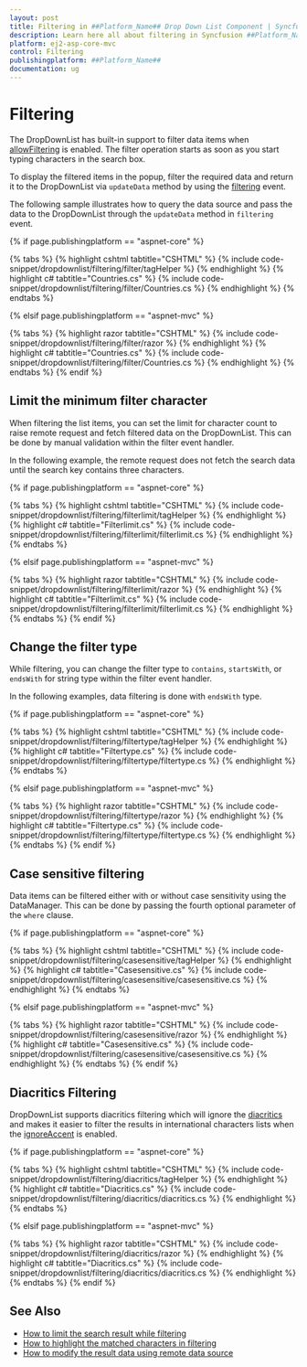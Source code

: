 ```yaml
---
layout: post
title: Filtering in ##Platform_Name## Drop Down List Component | Syncfusion
description: Learn here all about filtering in Syncfusion ##Platform_Name## Drop Down List component of Syncfusion Essential JS 2 and more.
platform: ej2-asp-core-mvc
control: Filtering
publishingplatform: ##Platform_Name##
documentation: ug
---
```



# Filtering

The DropDownList has built-in support to filter data items when [allowFiltering](https://help.syncfusion.com/cr/aspnetcore-js2/Syncfusion.EJ2.DropDowns.DropDownListBuilder.html#Syncfusion_EJ2_DropDowns_DropDownListBuilder_AllowFiltering_System_Boolean_) is enabled. The filter operation starts as soon as you start typing characters in the search box.

To display the filtered items in the popup, filter the required data and return it to the DropDownList via `updateData` method by using the [filtering](https://help.syncfusion.com/cr/aspnetcore-js2/Syncfusion.EJ2.DropDowns.DropDownListBuilder.html#Syncfusion_EJ2_DropDowns_DropDownListBuilder_Filtering_System_String_) event.

The following sample illustrates how to query the data source and pass the data to the DropDownList through the `updateData` method in `filtering` event.

{% if page.publishingplatform == "aspnet-core" %}

{% tabs %}
{% highlight cshtml tabtitle="CSHTML" %}
{% include code-snippet/dropdownlist/filtering/filter/tagHelper %}
{% endhighlight %}
{% highlight c# tabtitle="Countries.cs" %}
{% include code-snippet/dropdownlist/filtering/filter/Countries.cs %}
{% endhighlight %}
{% endtabs %}

{% elsif page.publishingplatform == "aspnet-mvc" %}

{% tabs %}
{% highlight razor tabtitle="CSHTML" %}
{% include code-snippet/dropdownlist/filtering/filter/razor %}
{% endhighlight %}
{% highlight c# tabtitle="Countries.cs" %}
{% include code-snippet/dropdownlist/filtering/filter/Countries.cs %}
{% endhighlight %}
{% endtabs %}
{% endif %}



## Limit the minimum filter character

When filtering the list items, you can set the limit for character count to raise remote request and fetch filtered data on the DropDownList. This can be done by manual validation within the filter event handler.

In the following example, the remote request does not fetch the search data until the search key contains three characters.

{% if page.publishingplatform == "aspnet-core" %}

{% tabs %}
{% highlight cshtml tabtitle="CSHTML" %}
{% include code-snippet/dropdownlist/filtering/filterlimit/tagHelper %}
{% endhighlight %}
{% highlight c# tabtitle="Filterlimit.cs" %}
{% include code-snippet/dropdownlist/filtering/filterlimit/filterlimit.cs %}
{% endhighlight %}
{% endtabs %}

{% elsif page.publishingplatform == "aspnet-mvc" %}

{% tabs %}
{% highlight razor tabtitle="CSHTML" %}
{% include code-snippet/dropdownlist/filtering/filterlimit/razor %}
{% endhighlight %}
{% highlight c# tabtitle="Filterlimit.cs" %}
{% include code-snippet/dropdownlist/filtering/filterlimit/filterlimit.cs %}
{% endhighlight %}
{% endtabs %}
{% endif %}



## Change the filter type

While filtering, you can change the filter type to `contains`, `startsWith`, or `endsWith` for string type within the filter event handler.

In the following examples, data filtering is done with `endsWith` type.

{% if page.publishingplatform == "aspnet-core" %}

{% tabs %}
{% highlight cshtml tabtitle="CSHTML" %}
{% include code-snippet/dropdownlist/filtering/filtertype/tagHelper %}
{% endhighlight %}
{% highlight c# tabtitle="Filtertype.cs" %}
{% include code-snippet/dropdownlist/filtering/filtertype/filtertype.cs %}
{% endhighlight %}
{% endtabs %}

{% elsif page.publishingplatform == "aspnet-mvc" %}

{% tabs %}
{% highlight razor tabtitle="CSHTML" %}
{% include code-snippet/dropdownlist/filtering/filtertype/razor %}
{% endhighlight %}
{% highlight c# tabtitle="Filtertype.cs" %}
{% include code-snippet/dropdownlist/filtering/filtertype/filtertype.cs %}
{% endhighlight %}
{% endtabs %}
{% endif %}



## Case sensitive filtering

Data items can be filtered either with or without case sensitivity using the DataManager. This can be done by passing the fourth optional parameter of the `where` clause.

{% if page.publishingplatform == "aspnet-core" %}

{% tabs %}
{% highlight cshtml tabtitle="CSHTML" %}
{% include code-snippet/dropdownlist/filtering/casesensitive/tagHelper %}
{% endhighlight %}
{% highlight c# tabtitle="Casesensitive.cs" %}
{% include code-snippet/dropdownlist/filtering/casesensitive/casesensitive.cs %}
{% endhighlight %}
{% endtabs %}

{% elsif page.publishingplatform == "aspnet-mvc" %}

{% tabs %}
{% highlight razor tabtitle="CSHTML" %}
{% include code-snippet/dropdownlist/filtering/casesensitive/razor %}
{% endhighlight %}
{% highlight c# tabtitle="Casesensitive.cs" %}
{% include code-snippet/dropdownlist/filtering/casesensitive/casesensitive.cs %}
{% endhighlight %}
{% endtabs %}
{% endif %}



## Diacritics Filtering

DropDownList supports diacritics filtering which will ignore the [diacritics](https://en.wikipedia.org/wiki/Diacritic) and makes it easier to filter the results in international characters lists when the [ignoreAccent](https://help.syncfusion.com/cr/aspnetcore-js2/Syncfusion.EJ2.DropDowns.DropDownListBuilder.html#Syncfusion_EJ2_DropDowns_DropDownListBuilder_IgnoreAccent_System_Boolean_) is enabled.

{% if page.publishingplatform == "aspnet-core" %}

{% tabs %}
{% highlight cshtml tabtitle="CSHTML" %}
{% include code-snippet/dropdownlist/filtering/diacritics/tagHelper %}
{% endhighlight %}
{% highlight c# tabtitle="Diacritics.cs" %}
{% include code-snippet/dropdownlist/filtering/diacritics/diacritics.cs %}
{% endhighlight %}
{% endtabs %}

{% elsif page.publishingplatform == "aspnet-mvc" %}

{% tabs %}
{% highlight razor tabtitle="CSHTML" %}
{% include code-snippet/dropdownlist/filtering/diacritics/razor %}
{% endhighlight %}
{% highlight c# tabtitle="Diacritics.cs" %}
{% include code-snippet/dropdownlist/filtering/diacritics/diacritics.cs %}
{% endhighlight %}
{% endtabs %}
{% endif %}



## See Also

* [How to limit the search result while filtering](./how-to/search-on-filtering)
* [How to highlight the matched characters in filtering](./how-to/highlight-filtering)
* [How to modify the result data using remote data source](./how-to/modify-data)
